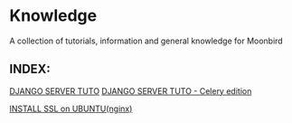 # Knowledge
A collection of tutorials, information and general knowledge for Moonbird

## INDEX:

<a href="django-ubuntu">DJANGO SERVER TUTO</a>
<a href="django-ubuntu">DJANGO SERVER TUTO - Celery edition</a>

<a href="ssl-ubuntu">INSTALL SSL on UBUNTU(nginx)</a>
